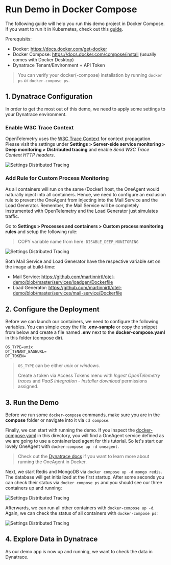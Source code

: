 # Run Demo in Docker Compose

The following guide will help you run this demo project in Docker Compose. If you want to run it in Kubernetes, check out this [guide](https://github.com/martinnirtl/otel-demo/tree/master/kubernetes).

Prerequisits:

- Docker: https://docs.docker.com/get-docker
- Docker Compose: https://docs.docker.com/compose/install (usually comes with Docker Desktop)
- Dynatrace Tenant/Environment + API Token

> You can verify your docker(-compose) installation by running `docker ps` or `docker-compose ps`.

## 1. Dynatrace Configuration

In order to get the most out of this demo, we need to apply some settings to your Dynatrace environment.

### Enable W3C Trace Context

OpenTelemetry uses the [W3C Trace Context](https://www.w3.org/TR/trace-context) for context propagation. Please visit the settings under **Settings > Server-side service monitoring > Deep monitoring > Distributed tracing** and enable _Send W3C Trace Context HTTP headers_.

![Settings Distributed Tracing](https://raw.githubusercontent.com/martinnirtl/otel-demo/master/docs/img/settings-distributedtracing.png)

### Add Rule for Custom Process Monitoring

As all containers will run on the same (Docker) host, the OneAgent would naturally inject into all containers. Hence, we need to configure an exclusion rule to prevent the OneAgent from injecting into the Mail Service and the Load Generator. Remember, the Mail Service will be completely instrumented with OpenTelemetry and the Load Generator just simulates traffic.

Go to **Settings > Processes and containers > Custom process monitoring rules** and setup the following rule:

> COPY variable name from here: `DISABLE_DEEP_MONITORING`

![Settings Distributed Tracing](https://raw.githubusercontent.com/martinnirtl/otel-demo/master/docs/img/settings-customprocessmonitoringrules.png)

Both Mail Service and Load Generator have the respective variable set on the image at build-time:

- Mail Service: https://github.com/martinnirtl/otel-demo/blob/master/services/loadgen/Dockerfile
- Load Generator: https://github.com/martinnirtl/otel-demo/blob/master/services/mail-service/Dockerfile

## 2. Configure the Deployment

Before we can launch our containers, we need to configure the following variables. You can simple copy the file **.env-sample** or copy the snippet from below and create a file named **.env** next to the **docker-compose.yaml** in this folder (compose dir).

```env
OS_TYPE=unix
DT_TENANT_BASEURL=
DT_TOKEN=
```

> `OS_TYPE` can be either _unix_ or _windows_.
>
> Create a token via Access Tokens menu with _Ingest OpenTelemetry traces_ and _PaaS integration - Installer download_ permissions assigned.

## 3. Run the Demo

Before we run some `docker-compose` commands, make sure you are in the **compose** folder or navigate into it via `cd compose`.

Finally, we can start with running the demo. If you inspect the [docker-compose.yaml](https://github.com/martinnirtl/otel-demo/blob/master/compose/docker-compose.yaml) in this directory, you will find a OneAgent service defined as we are going to use a containerized agent for this tutorial. So let's start our lovely OneAgent with `docker-compose up -d oneagent`.

> Check out the [Dynatrace docs](https://www.dynatrace.com/support/help/setup-and-configuration/setup-on-container-platforms/docker/set-up-dynatrace-oneagent-as-docker-container/) if you want to learn more about running the OneAgent in Docker.

Next, we start Redis and MongoDB via `docker compose up -d mongo redis`. The database will get initialized at the first startup. After some seconds you can check their status via `docker compose ps` and you should see our three containers up and running:

![Settings Distributed Tracing](https://raw.githubusercontent.com/martinnirtl/otel-demo/master/docs/img/dockercompose-ps-redismongo.png)

Afterwards, we can run all other containers with `docker-compose up -d`. Again, we can check the status of all containers with `docker-compose ps`:

![Settings Distributed Tracing](https://raw.githubusercontent.com/martinnirtl/otel-demo/master/docs/img/dockercompose-ps-all.png)

## 4. Explore Data in Dynatrace

As our demo app is now up and running, we want to check the data in Dynatrace.
